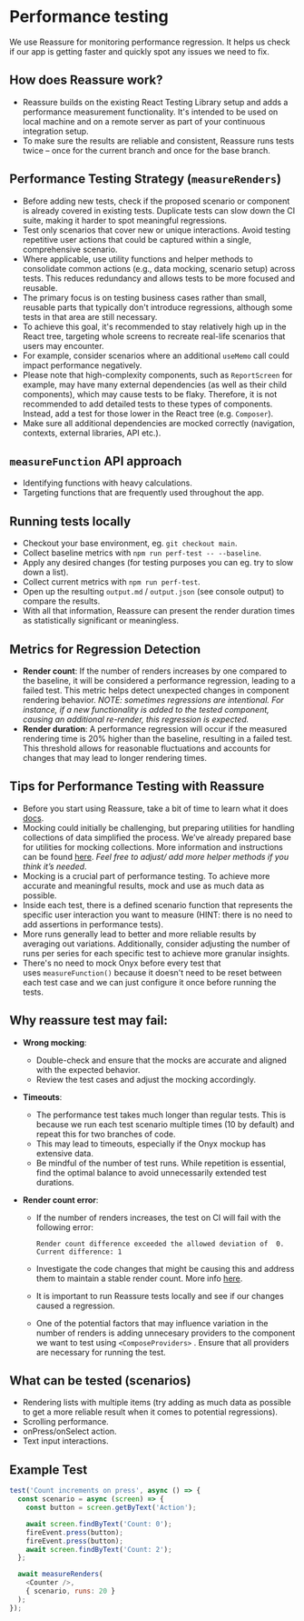 # Performance testing

We use Reassure for monitoring performance regression. It helps us check if our app is getting faster and quickly spot any issues we need to fix.

## How does Reassure work?

- Reassure builds on the existing React Testing Library setup and adds a performance measurement functionality. It's intended to be used on local machine and on a remote server as part of your continuous integration setup.
- To make sure the results are reliable and consistent, Reassure runs tests twice – once for the current branch and once for the base branch.

## Performance Testing Strategy (`measureRenders`)

- Before adding new tests, check if the proposed scenario or component is already covered in existing tests. Duplicate tests can slow down the CI suite, making it harder to spot meaningful regressions.
- Test only scenarios that cover new or unique interactions. Avoid testing repetitive user actions that could be captured within a single, comprehensive scenario.
- Where applicable, use utility functions and helper methods to consolidate common actions (e.g., data mocking, scenario setup) across tests. This reduces redundancy and allows tests to be more focused and reusable.
- The primary focus is on testing business cases rather than small, reusable parts that typically don't introduce regressions, although some tests in that area are still necessary.
- To achieve this goal, it's recommended to stay relatively high up in the React tree, targeting whole screens to recreate real-life scenarios that users may encounter.
- For example, consider scenarios where an additional `useMemo` call could impact performance negatively.
- Please note that high-complexity components, such as `ReportScreen` for example, may have many external dependencies (as well as their child components), which may cause tests to be flaky. Therefore, it is not recommended to add detailed tests to these types of components. Instead, add a test for those lower in the React tree (e.g. `Composer`).
- Make sure all additional dependencies are mocked correctly (navigation, contexts, external libraries, API etc.).

## `measureFunction` API approach

- Identifying functions with heavy calculations.
- Targeting functions that are frequently used throughout the app.

## Running tests locally 

- Checkout your base environment, eg. `git checkout main`.
- Collect baseline metrics with `npm run perf-test -- --baseline`.
- Apply any desired changes (for testing purposes you can eg. try to slow down a list).
- Collect current metrics with `npm run perf-test`.
- Open up the resulting `output.md` / `output.json` (see console output) to compare the results.
- With all that information, Reassure can present the render duration times as statistically significant or meaningless.

## Metrics for Regression Detection

- **Render count**: If the number of renders increases by one compared to the baseline, it will be considered a performance regression, leading to a failed test. This metric helps detect unexpected changes in component rendering behavior. *NOTE: sometimes regressions are intentional. For instance, if a new functionality is added to the tested component, causing an additional re-render, this regression is expected.*
- **Render duration**: A performance regression will occur if the measured rendering time is 20% higher than the baseline, resulting in a failed test. This threshold allows for reasonable fluctuations and accounts for changes that may lead to longer rendering times.

## Tips for Performance Testing with Reassure

- Before you start using Reassure, take a bit of time to learn what it does [docs](https://callstack.github.io/reassure/).
- Mocking could initially be challenging, but preparing utilities for handling collections of data simplified the process. We’ve already prepared base for utilities for mocking collections. More information and instructions can be found [here](https://github.com/Expensify/App/tree/main/tests#mocking-collections--collection-items). *Feel free to adjust/ add more helper methods if you think it’s needed*.
- Mocking is a crucial part of performance testing. To achieve more accurate and meaningful results, mock and use as much data as possible.
- Inside each test, there is a defined scenario function that represents the specific user interaction you want to measure (HINT: there is no need to add assertions in performance tests).
- More runs generally lead to better and more reliable results by averaging out variations. Additionally, consider adjusting the number of runs per series for each specific test to achieve more granular insights.
- There's no need to mock Onyx before every test that uses `measureFunction()` because it doesn't need to be reset between each test case and we can just configure it once before running the tests.

## Why reassure test may fail:

- **Wrong mocking**:

    - Double-check and ensure that the mocks are accurate and aligned with the expected behavior.
    - Review the test cases and adjust the mocking accordingly.
- **Timeouts**:

    - The performance test takes much longer than regular tests. This is because we run each test scenario multiple times (10 by default) and repeat this for two branches of code.
    - This may lead to timeouts, especially if the Onyx mockup has extensive data.
    - Be mindful of the number of test runs. While repetition is essential, find the optimal balance to avoid unnecessarily extended test durations.
- **Render count error**:

    -  If the number of renders increases, the test on CI will fail with the following error:

		```Render count difference exceeded the allowed deviation of  0. Current difference: 1```

    - Investigate the code changes that might be causing this and address them to maintain a stable render count. More info [here](https://github.com/Expensify/App/blob/fe9e9e3e31bae27c2398678aa632e808af2690b5/tests/perf-test/README.md?plain=1#L32).
    - It is important to run Reassure tests locally and see if our changes caused a regression.
    - One of the potential factors that may influence variation in the number of renders is adding unnecesary providers to the component we want to test using ```<ComposeProviders>``` . Ensure that all providers are necessary for running the test.

## What can be tested (scenarios)

- Rendering lists with multiple items (try adding as much data as possible to get a more reliable result when it comes to potential regressions).
- Scrolling performance.
- onPress/onSelect action.
- Text input interactions.

## Example Test

```javascript
test('Count increments on press', async () => {
  const scenario = async (screen) => {
    const button = screen.getByText('Action');

    await screen.findByText('Count: 0');
    fireEvent.press(button);
    fireEvent.press(button);
    await screen.findByText('Count: 2');
  };

  await measureRenders(
    <Counter />,
    { scenario, runs: 20 }
  );
});
```
